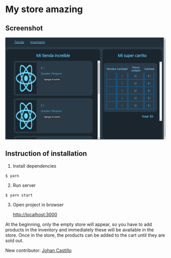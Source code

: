 # My store amazing 

## Screenshot
![text alternative](./screenshot.png)

## Instruction of installation

1. Install dependencies

```shell
$ yarn
```

2. Run server

```shell
$ yarn start
```

3. Open project in browser

    [http://localhost:3000](http://localhost:3000)



At the beginning, only the empty store will appear, so you have to add products in the inventory and immediately these will be available in the store. Once in the store, the products can be added to the cart until they are sold out.


New contributor: [Johan Castillo](https://instagram.com/jcboxing2707)
